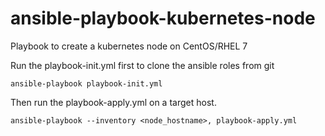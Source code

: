 # ansible-playbook-kubernetes-node

Playbook to create a kubernetes node on CentOS/RHEL 7

Run the playbook-init.yml first to clone the ansible roles from git

```
ansible-playbook playbook-init.yml
```
   
Then run the playbook-apply.yml on a target host.
  
```
ansible-playbook --inventory <node_hostname>, playbook-apply.yml
```
